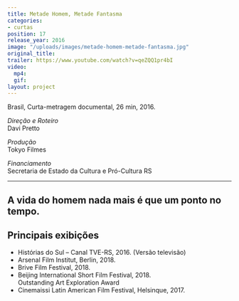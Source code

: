 ```yaml
---
title: Metade Homem, Metade Fantasma
categories:
- curtas
position: 17
release_year: 2016
image: "/uploads/images/metade-homem-metade-fantasma.jpg"
original_title: 
trailer: https://www.youtube.com/watch?v=qeZQQ1pr4bI
video:
  mp4: 
  gif: 
layout: project
---
```


Brasil, Curta-metragem documental, 26 min, 2016.

_Direção e Roteiro_  
Davi Pretto

_Produção_  
Tokyo Filmes

_Financiamento_  
Secretaria de Estado da Cultura e Pró-Cultura RS

---
A vida do homem nada mais é que um ponto no tempo.
---

## Principais exibições

- Histórias do Sul – Canal TVE-RS, 2016. (Versão televisão)
- Arsenal Film Institut, Berlin, 2018.
- Brive Film Festival, 2018.
- Beijing International Short Film Festival, 2018.  
  Outstanding Art Exploration Award
- Cinemaissi Latin American Film Festival, Helsinque, 2017.
